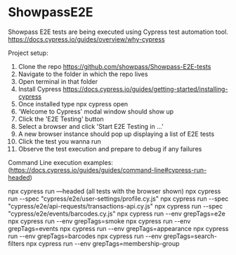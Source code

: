 # ShowpassE2E
 Showpass E2E tests are being executed using Cypress test automation tool.
 https://docs.cypress.io/guides/overview/why-cypress

 Project setup:

1. Clone the repo
https://github.com/showpass/Showpass-E2E-tests
2. Navigate to the folder in which the repo lives
3. Open terminal in that folder
4. Install Cypress https://docs.cypress.io/guides/getting-started/installing-cypress
5. Once installed type npx cypress open
6. 'Welcome to Cypress' modal window should show up
7. Click the 'E2E Testing' button
8. Select a browser and click 'Start E2E Testing in ...'
9. A new browser instance should pop up displaying a list of E2E tests
10. Click the test you wanna run
11. Observe the test execution and prepare to debug if any failures

Command Line execution examples: (https://docs.cypress.io/guides/guides/command-line#cypress-run-headed)

npx cypress run —headed (all tests with the browser shown)
npx cypress run --spec "cypress/e2e/user-settings/profile.cy.js"
npx cypress run --spec "cypress/e2e/api-requests/transactions-api.cy.js"
npx cypress run --spec "cypress/e2e/events/barcodes.cy.js"
npx cypress run --env grepTags=e2e
npx cypress run --env grepTags=smoke
npx cypress run --env grepTags=events
npx cypress run --env grepTags=appearance
npx cypress run --env grepTags=barcodes
npx cypress run --env grepTags=search-filters
npx cypress run --env grepTags=membership-group




